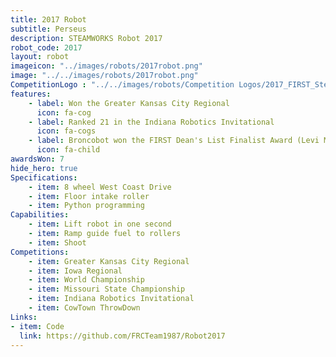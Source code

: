 ```yaml
---
title: 2017 Robot
subtitle: Perseus
description: STEAMWORKS Robot 2017
robot_code: 2017
layout: robot
imageicon: "../images/robots/2017robot.png"
image: "../../images/robots/2017robot.png"
CompetitionLogo : "../../images/robots/Competition Logos/2017_FIRST_Steamworks.svg"
features:
    - label: Won the Greater Kansas City Regional
      icon: fa-cog 
    - label: Ranked 21 in the Indiana Robotics Invitational
      icon: fa-cogs 
    - label: Broncobot won the FIRST Dean's List Finalist Award (Levi Madden)
      icon: fa-child 
awardsWon: 7
hide_hero: true
Specifications:
    - item: 8 wheel West Coast Drive
    - item: Floor intake roller
    - item: Python programming
Capabilities:
    - item: Lift robot in one second
    - item: Ramp guide fuel to rollers
    - item: Shoot
Competitions:
    - item: Greater Kansas City Regional
    - item: Iowa Regional
    - item: World Championship
    - item: Missouri State Championship
    - item: Indiana Robotics Invitational
    - item: CowTown ThrowDown
Links:
- item: Code
  link: https://github.com/FRCTeam1987/Robot2017
---
```

